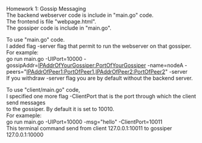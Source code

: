 Homework 1: Gossip Messaging  
The backend webserver code is include in "main.go" code.  
The frontend is file "webpage.html".  
The gossiper code is include in "main.go".  
  
To use "main.go" code.  
I added flag -server flag that permit to run the webserver on that gossiper.  
For example:  
go run main.go -UIPort=10000 -gossipAddr=<IPAddrOfYourGossiper:PortOfYourGossiper> -name=nodeA -peers="<IPAddrOfPeer1:PortOfPeer1>,<IPAddrOfPeer2:PortOfPeer2>" -server  
If you withdraw -server flag you are by default without the backend server.  
  
To use "client/main.go" code,  
I specified one more flag -ClientPort that is the port through which the client send messages  
to the gossiper. By default it is set to 10010.  
For exameple:  
go run main.go -UIPort=10000 -msg="hello" -ClientPort=10011  
This terminal command send from client 127.0.0.1:10011 to gossiper 127.0.0.1:10000  
